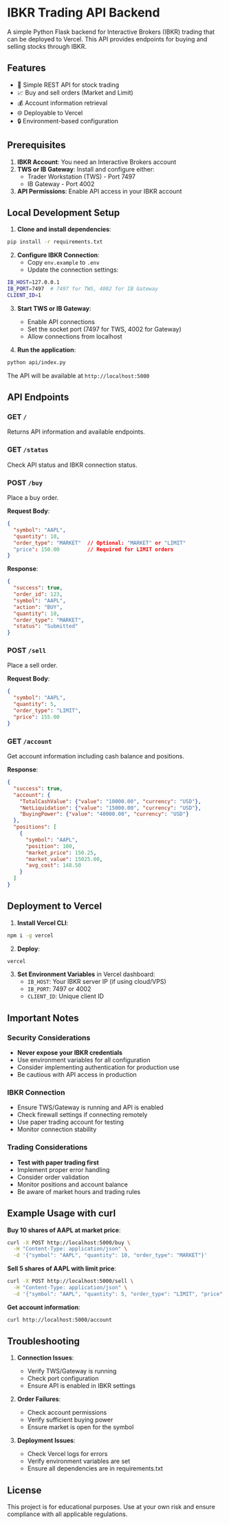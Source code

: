 # IBKR Trading API Backend

A simple Python Flask backend for Interactive Brokers (IBKR) trading that can be deployed to Vercel. This API provides endpoints for buying and selling stocks through IBKR.

## Features

- 🚀 Simple REST API for stock trading
- 📈 Buy and sell orders (Market and Limit)
- 💰 Account information retrieval
- 🌐 Deployable to Vercel
- 🔒 Environment-based configuration

## Prerequisites

1. **IBKR Account**: You need an Interactive Brokers account
2. **TWS or IB Gateway**: Install and configure either:
   - Trader Workstation (TWS) - Port 7497
   - IB Gateway - Port 4002
3. **API Permissions**: Enable API access in your IBKR account

## Local Development Setup

1. **Clone and install dependencies**:
```bash
pip install -r requirements.txt
```

2. **Configure IBKR Connection**:
   - Copy `env.example` to `.env`
   - Update the connection settings:
```bash
IB_HOST=127.0.0.1
IB_PORT=7497  # 7497 for TWS, 4002 for IB Gateway
CLIENT_ID=1
```

3. **Start TWS or IB Gateway**:
   - Enable API connections
   - Set the socket port (7497 for TWS, 4002 for Gateway)
   - Allow connections from localhost

4. **Run the application**:
```bash
python api/index.py
```

The API will be available at `http://localhost:5000`

## API Endpoints

### GET `/`
Returns API information and available endpoints.

### GET `/status`
Check API status and IBKR connection status.

### POST `/buy`
Place a buy order.

**Request Body**:
```json
{
  "symbol": "AAPL",
  "quantity": 10,
  "order_type": "MARKET"  // Optional: "MARKET" or "LIMIT"
  "price": 150.00         // Required for LIMIT orders
}
```

**Response**:
```json
{
  "success": true,
  "order_id": 123,
  "symbol": "AAPL",
  "action": "BUY",
  "quantity": 10,
  "order_type": "MARKET",
  "status": "Submitted"
}
```

### POST `/sell`
Place a sell order.

**Request Body**:
```json
{
  "symbol": "AAPL",
  "quantity": 5,
  "order_type": "LIMIT",
  "price": 155.00
}
```

### GET `/account`
Get account information including cash balance and positions.

**Response**:
```json
{
  "success": true,
  "account": {
    "TotalCashValue": {"value": "10000.00", "currency": "USD"},
    "NetLiquidation": {"value": "15000.00", "currency": "USD"},
    "BuyingPower": {"value": "40000.00", "currency": "USD"}
  },
  "positions": [
    {
      "symbol": "AAPL",
      "position": 100,
      "market_price": 150.25,
      "market_value": 15025.00,
      "avg_cost": 148.50
    }
  ]
}
```

## Deployment to Vercel

1. **Install Vercel CLI**:
```bash
npm i -g vercel
```

2. **Deploy**:
```bash
vercel
```

3. **Set Environment Variables** in Vercel dashboard:
   - `IB_HOST`: Your IBKR server IP (if using cloud/VPS)
   - `IB_PORT`: 7497 or 4002
   - `CLIENT_ID`: Unique client ID

## Important Notes

### Security Considerations
- **Never expose your IBKR credentials**
- Use environment variables for all configuration
- Consider implementing authentication for production use
- Be cautious with API access in production

### IBKR Connection
- Ensure TWS/Gateway is running and API is enabled
- Check firewall settings if connecting remotely
- Use paper trading account for testing
- Monitor connection stability

### Trading Considerations
- **Test with paper trading first**
- Implement proper error handling
- Consider order validation
- Monitor positions and account balance
- Be aware of market hours and trading rules

## Example Usage with curl

**Buy 10 shares of AAPL at market price**:
```bash
curl -X POST http://localhost:5000/buy \
  -H "Content-Type: application/json" \
  -d '{"symbol": "AAPL", "quantity": 10, "order_type": "MARKET"}'
```

**Sell 5 shares of AAPL with limit price**:
```bash
curl -X POST http://localhost:5000/sell \
  -H "Content-Type: application/json" \
  -d '{"symbol": "AAPL", "quantity": 5, "order_type": "LIMIT", "price": 155.00}'
```

**Get account information**:
```bash
curl http://localhost:5000/account
```

## Troubleshooting

1. **Connection Issues**:
   - Verify TWS/Gateway is running
   - Check port configuration
   - Ensure API is enabled in IBKR settings

2. **Order Failures**:
   - Check account permissions
   - Verify sufficient buying power
   - Ensure market is open for the symbol

3. **Deployment Issues**:
   - Check Vercel logs for errors
   - Verify environment variables are set
   - Ensure all dependencies are in requirements.txt

## License

This project is for educational purposes. Use at your own risk and ensure compliance with all applicable regulations. 